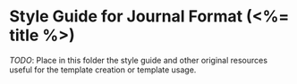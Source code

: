 # Style Guide for Journal Format (<%= title %>)

*TODO*: Place in this folder the style guide and other original resources useful for the template creation or template usage. 
